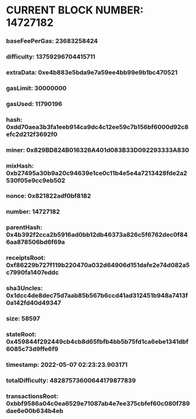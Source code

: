 # CURRENT BLOCK NUMBER: 14727182

### baseFeePerGas: 23683258424
### difficulty: 13759296704415711
### extraData: 0xe4b883e5bda9e7a59ee4bb99e9b1bc470521
### gasLimit: 30000000
### gasUsed: 11790196
### hash: 0xdd70aea3b3fa1eeb914ca9dc4c12ee59c7b156bf6000d92c8efc2d212f3692f0
### miner: 0x829BD824B016326A401d083B33D092293333A830
### mixHash: 0xb27495a30b9a20c94639e1ce0c11b4e5e4a7213428fde2a2530f05e9cc9eb502
### nonce: 0x821822adf0bf8182
### number: 14727182
### parentHash: 0x4b392f2cca2b5916ad0bb12db46373a826c5f6762dec0f846aa878506bd6f69a
### receiptsRoot: 0xf86229b727f119b220470a032d64906d151dafe2e74d082a5c7990fa1407eddc
### sha3Uncles: 0x1dcc4de8dec75d7aab85b567b6ccd41ad312451b948a7413f0a142fd40d49347
### size: 58597
### stateRoot: 0x459844f292449cb4cb8d65fbfb4bb5b75fd1ca6ebe1341dbf6085c73d9ffe6f9
### timestamp: 2022-05-07 02:23:23.903171
### totalDifficulty: 48287573600644179877839
### transactionsRoot: 0xbbf9586a04c0ea6529e71087ab4e7ee375cbfef60c080f789dae6e00b634b4eb

